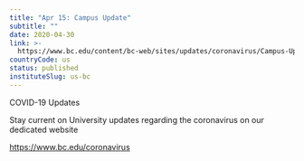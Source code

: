 ```yaml
---
title: "Apr 15: Campus Update"
subtitle: ""
date: 2020-04-30
link: >-
  https://www.bc.edu/content/bc-web/sites/updates/coronavirus/Campus-Update-Apr29.html
countryCode: us
status: published
instituteSlug: us-bc
---
```

COVID-19 Updates

Stay current on University updates regarding the coronavirus on our dedicated website

https://www.bc.edu/coronavirus